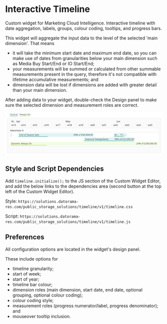 # Interactive Timeline
Custom widget for Marketing Cloud Intelligence. Interactive timeline with date aggregation, labels, groups, colour coding, tooltips, and progress bars.

This widget will aggregate the input data to the level of the selected 'main dimension'. That means
* it will take the minimum start date and maximum end date, so you can make use of dates from granularities below your main dimension such as Media Buy Start/End or IO Start/End;
* your measurements will be summed or calculated from other summable measurements present in the query, therefore it's not compatible with lifetime accumulative measurements; and
* dimension data will be lost if dimensions are added with greater detail than your main dimension.

After adding data to your widget, double-check the Design panel to make sure the selected dimension and measurement roles are correct.

![Preview image](image.png)

## Style and Script Dependencies
Add `timeline.initialize();` to the JS section of the Custom Widget Editor, and add the below links to the dependencies area (second button at the top left of the Custom Widget Editor).

Style: `https://solutions.datorama-res.com/public_storage_solutions/timeline/v1/timeline.css`

Script: `https://solutions.datorama-res.com/public_storage_solutions/timeline/v1/timeline.js`

## Preferences
All configuration options are located in the widget's design panel.

These include options for
* timeline granularity;
* start of week;
* start of year;
* timeline bar colour;
* dimension roles (main dimension, start date, end date, optional grouping, optional colour coding);
* colour coding style;
* measurement roles (progress numerator/label, progress denominator); and
* mouseover tooltip inclusion.